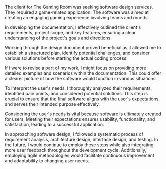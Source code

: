 The client for The Gaming Room was seeking software design services. They required a game-related application. The software was aimed at creating an engaging gaming experience involving teams and rounds.

In developing the documentation, I effectively outlined the client's requirements, project scope, and key features, ensuring a clear understanding of the project's goals and directions.

Working through the design document proved beneficial as it allowed me to establish a structured plan, identify potential challenges, and consider various solutions before starting the actual coding process.

If I were to revise a part of my work, I might focus on providing more detailed examples and scenarios within the documentation. This could offer a clearer picture of how the software would function in various situations.

To interpret the user's needs, I thoroughly analyzed their requirements, identified pain points, and considered potential solutions. This step is crucial to ensure that the final software aligns with the user's expectations and serves their intended purpose effectively.

Considering the user's needs is vital because software is ultimately created for users. Meeting their expectations ensures usability, functionality, and satisfaction, leading to a successful application.

In approaching software design, I followed a systematic process of requirement analysis, architecture design, interface design, and testing. In the future, I would continue to employ these steps while also integrating more user feedback throughout the development cycle. Additionally, employing agile methodologies would facilitate continuous improvement and adaptability to changing user needs.
